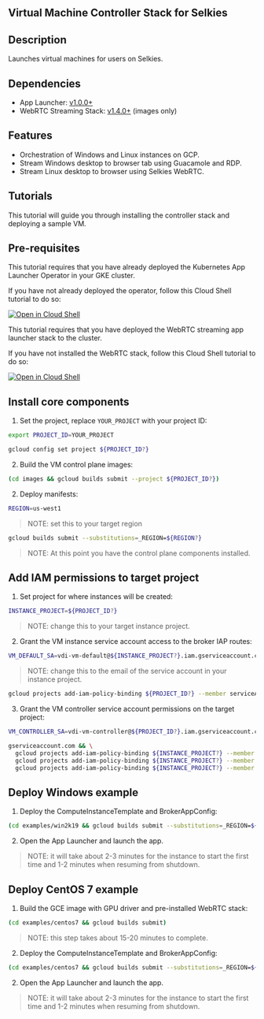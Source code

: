 ## Virtual Machine Controller Stack for Selkies

## Description

Launches virtual machines for users on Selkies.

## Dependencies

- App Launcher: [v1.0.0+](https://github.com/GoogleCloudPlatform/solutions-k8s-stateful-workload-operator/tree/v1.0.0)
- WebRTC Streaming Stack: [v1.4.0+](https://github.com/GoogleCloudPlatform/solutions-webrtc-gpu-streaming/tree/v1.4.0) (images only)

## Features

- Orchestration of Windows and Linux instances on GCP.
- Stream Windows desktop to browser tab using Guacamole and RDP.
- Stream Linux desktop to browser using Selkies WebRTC.

## Tutorials

This tutorial will guide you through installing the controller stack and deploying a sample VM.

## Pre-requisites

This tutorial requires that you have already deployed the Kubernetes App Launcher Operator in your GKE cluster.

If you have not already deployed the operator, follow this Cloud Shell tutorial to do so:

[![Open in Cloud Shell](https://gstatic.com/cloudssh/images/open-btn.svg)](https://ssh.cloud.google.com/cloudshell/editor?cloudshell_git_repo=https://github.com/GoogleCloudPlatform/solutions-k8s-stateful-workload-operator&cloudshell_git_branch=v1.0.0&cloudshell_tutorial=setup/README.md)

This tutorial requires that you have deployed the WebRTC streaming app launcher stack to the cluster.

If you have not installed the WebRTC stack, follow this Cloud Shell tutorial to do so:

[![Open in Cloud Shell](https://gstatic.com/cloudssh/images/open-btn.svg)](https://ssh.cloud.google.com/cloudshell/editor?cloudshell_git_repo=https://github.com/GoogleCloudPlatform/solutions-webrtc-gpu-streaming&cloudshell_git_branch=v1.0.0&&cloudshell_tutorial=tutorials/gke/00_Setup.md)

## Install core components

1. Set the project, replace `YOUR_PROJECT` with your project ID:

```bash
export PROJECT_ID=YOUR_PROJECT
```

```bash
gcloud config set project ${PROJECT_ID?}
```

2. Build the VM control plane images:

```bash
(cd images && gcloud builds submit --project ${PROJECT_ID?})
```

2. Deploy manifests:

```bash
REGION=us-west1
```

> NOTE: set this to your target region

```bash
gcloud builds submit --substitutions=_REGION=${REGION?}
```

> NOTE: At this point you have the control plane components installed.

## Add IAM permissions to target project

1. Set project for where instances will be created:

```bash
INSTANCE_PROJECT=${PROJECT_ID?}
```

> NOTE: change this to your target instance project.

2. Grant the VM instance service account access to the broker IAP routes:

```bash
VM_DEFAULT_SA=vdi-vm-default@${INSTANCE_PROJECT?}.iam.gserviceaccount.com
```

> NOTE: change this to the email of the service account in your instance project.

```bash
gcloud projects add-iam-policy-binding ${PROJECT_ID?} --member serviceAccount:${VM_DEFAULT_SA?} --role roles/iap.httpsResourceAccessor
```

3. Grant the VM controller service account permissions on the target project:

```bash
VM_CONTROLLER_SA=vdi-vm-controller@${PROJECT_ID?}.iam.gserviceaccount.com
```

```bash
gserviceaccount.com && \
  gcloud projects add-iam-policy-binding ${INSTANCE_PROJECT?} --member serviceAccount:${VM_CONTROLLER_SA?} --role roles/compute.instanceAdmin.v1 && \
  gcloud projects add-iam-policy-binding ${INSTANCE_PROJECT?} --member serviceAccount:${VM_CONTROLLER_SA?} --role roles/iam.serviceAccountUser && \
  gcloud projects add-iam-policy-binding ${INSTANCE_PROJECT?} --member serviceAccount:${VM_CONTROLLER_SA?} --role roles/iap.tunnelResourceAccessor
```

## Deploy Windows example

1. Deploy the ComputeInstanceTemplate and BrokerAppConfig:

```bash
(cd examples/win2k19 && gcloud builds submit --substitutions=_REGION=${REGION})
```

2. Open the App Launcher and launch the app.

> NOTE: it will take about 2-3 minutes for the instance to start the first time and 1-2 minutes when resuming from shutdown.

## Deploy CentOS 7 example

1. Build the GCE image with GPU driver and pre-installed WebRTC stack:

```bash
(cd examples/centos7 && gcloud builds submit)
```

> NOTE: this step takes about 15-20 minutes to complete.

2. Deploy the ComputeInstanceTemplate and BrokerAppConfig:

```bash
(cd examples/centos7 && gcloud builds submit --substitutions=_REGION=${REGION})
```

2. Open the App Launcher and launch the app.

> NOTE: it will take about 2-3 minutes for the instance to start the first time and 1-2 minutes when resuming from shutdown.
